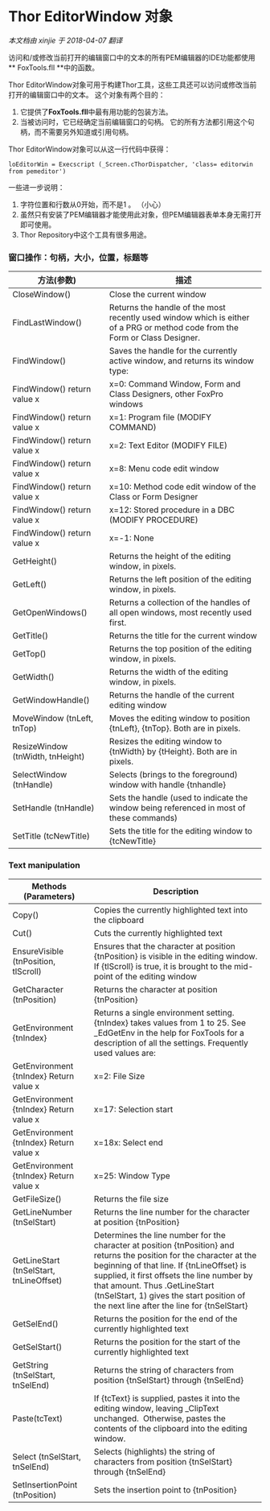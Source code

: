 ﻿Thor EditorWindow 对象
===
_本文档由 xinjie 于 2018-04-07 翻译_

访问和/或修改当前打开的编辑窗口中的文本的所有PEM编辑器的IDE功能都使用** FoxTools.fll **中的函数。

Thor EditorWindow对象可用于构建Thor工具，这些工具还可以访问或修改当前打开的编辑窗口中的文本。 这个对象有两个目的：

1.  它提供了**FoxTools.fll**中最有用功能的包装方法。
2.  当被访问时，它已经确定当前编辑窗口的句柄。 它的所有方法都引用这个句柄，而不需要另外知道或引用句柄。

Thor EditorWindow对象可以从这一行代码中获得：

```foxpro
loEditorWin = Execscript (_Screen.cThorDispatcher, 'class= editorwin from pemeditor')
```


一些进一步说明：

1.  字符位置和行数从0开始，而不是1 。 （小心）
2.  虽然只有安装了PEM编辑器才能使用此对象，但PEM编辑器表单本身无需打开即可使用。
3.  Thor Repository中这个工具有很多用途。

### 窗口操作：句柄，大小，位置，标题等

方法(参数)|描述
---|---
CloseWindow()|Close the current window
FindLastWindow()|Returns the handle of the most recently used window which is either of a PRG or method code from the Form or Class Designer.
FindWindow() |Saves the handle for the currently active window, and returns its window type:
FindWindow() return value x|x=0: Command Window, Form and Class Designers, other FoxPro windows|
FindWindow() return value x|x=1: Program file (MODIFY COMMAND)|
FindWindow() return value x|x=2: Text Editor (MODIFY FILE)|
FindWindow() return value x|x=8: Menu code edit window|
FindWindow() return value x|x=10: Method code edit window of the Class or Form Designer
FindWindow() return value x|x=12: Stored procedure in a DBC (MODIFY PROCEDURE)
FindWindow() return value x|x=-1: None
GetHeight()|Returns the height of the editing window, in pixels.
GetLeft()|Returns the left position of the editing window, in pixels.
GetOpenWindows()|Returns a collection of the handles of all open windows, most recently used first.
GetTitle()|Returns the title for the current window
GetTop()|Returns the top position of the editing window, in pixels.
GetWidth()|Returns the width of the editing window, in pixels.
GetWindowHandle()|Returns the handle of the current editing window
MoveWindow (tnLeft, tnTop)|Moves the editing window to position {tnLeft}, {tnTop}. Both are in pixels.
ResizeWindow (tnWidth, tnHeight)|Resizes the editing window to {tnWidth} by {tHeight}. Both are in pixels.
SelectWindow (tnHandle)|Selects (brings to the foreground) window with handle {tnhandle}
SetHandle (tnHandle)|Sets the handle (used to indicate the window being referenced in most of these commands)
SetTitle (tcNewTitle)|Sets the title for the editing window to {tcNewTitle}


### Text manipulation

Methods (Parameters)|Description|
---|---
Copy()|Copies the currently highlighted text into the clipboard
Cut()|Cuts the currently highlighted text
EnsureVisible (tnPosition, tlScroll)|Ensures that the character at position {tnPosition} is visible in the editing window. If {tlScroll} is true, it is brought to the mid-point of the editing window
GetCharacter (tnPosition)|Returns the character at position {tnPosition}
GetEnvironment {tnIndex}|Returns a single environment setting. {tnIndex} takes values from 1 to 25\. See _EdGetEnv in the help for FoxTools for a description of all the settings. Frequently used values are:
GetEnvironment {tnIndex} Return value x|x=2: File Size
GetEnvironment {tnIndex} Return value x|x=17: Selection start
GetEnvironment {tnIndex} Return value x|x=18x: Select end
GetEnvironment {tnIndex} Return value x|x=25: Window Type
GetFileSize()|Returns the file size
GetLineNumber (tnSelStart)|Returns the line number for the character at position {tnPosition}
GetLineStart (tnSelStart, tnLineOffset)|Determines the line number for the character at position {tnPosition} and returns the position for the character at the beginning of that line. If {tnLineOffset} is supplied, it first offsets the line number by that amount. Thus .GetLineStart (tnSelStart, 1) gives the start position of the next line after the line for {tnSelStart}
GetSelEnd()|Returns the position for the end of the currently highlighted text
GetSelStart()|Returns the position for the start of the currently highlighted text
GetString (tnSelStart, tnSelEnd)|Returns the string of characters from position {tnSelStart} through {tnSelEnd}
Paste(tcText)|If {tcText} is supplied, pastes it into the editing window, leaving _ClipText unchanged.  Otherwise, pastes the contents of the clipboard into the editing window.
Select (tnSelStart, tnSelEnd)|Selects (highlights) the string of characters from position {tnSelStart} through {tnSelEnd}
SetInsertionPoint (tnPosition)|Sets the insertion point to {tnPosition}
